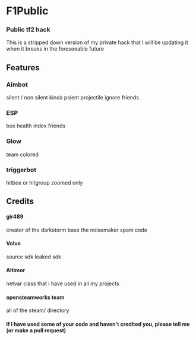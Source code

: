 # F1Public
### Public tf2 hack

This is a stripped down version of my private hack that I will be updating it when it breaks in the foreseeable future

## Features
### Aimbot
silent / non silent
kinda psient
projectile
ignore friends
### ESP
box
health
index
friends
### Glow
team colored
### triggerbot
hitbox or hitgroup
zoomed only

## Credits

#### gir489
creater of the darkstorm base
the noisemaker spam code

#### Volvo
source sdk
leaked sdk

#### Altimor
netvar class that i have used in all my projects

#### opensteamworks team
all of the steam/ directory

#### If I have used some of your code and haven't credited you, please tell me (or make a pull request)
